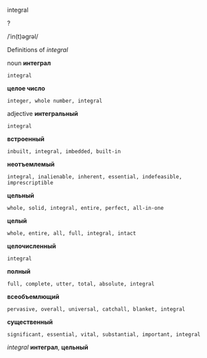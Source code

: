 integral

?

/ˈin(t)əɡrəl/

Definitions of _integral_

noun
**интеграл**

    integral
**целое число**

    integer, whole number, integral

adjective
**интегральный**

    integral
**встроенный**

    inbuilt, integral, imbedded, built-in
**неотъемлемый**

    integral, inalienable, inherent, essential, indefeasible, imprescriptible
**цельный**

    whole, solid, integral, entire, perfect, all-in-one
**целый**

    whole, entire, all, full, integral, intact
**целочисленный**

    integral
**полный**

    full, complete, utter, total, absolute, integral
**всеобъемлющий**

    pervasive, overall, universal, catchall, blanket, integral
**существенный**

    significant, essential, vital, substantial, important, integral

_integral_
**интеграл**, **цельный**
